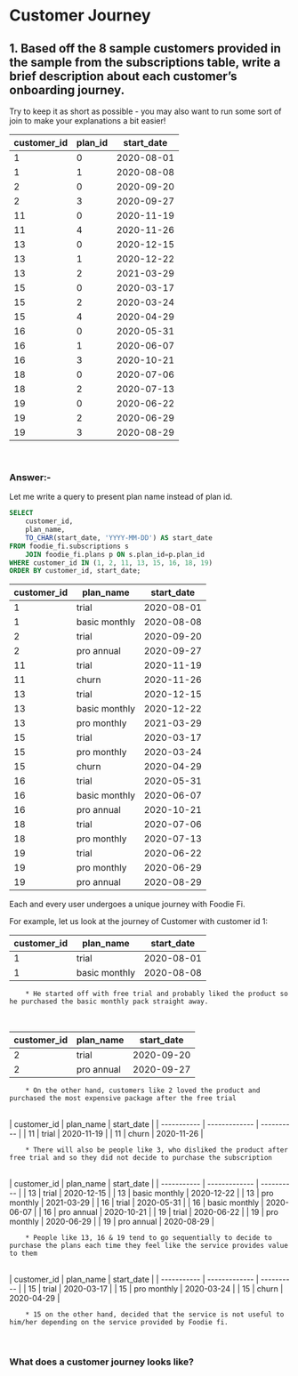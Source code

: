 # Customer Journey

## 1. Based off the 8 sample customers provided in the sample from the subscriptions table, write a brief description about each customer’s onboarding journey.

Try to keep it as short as possible - you may also want to run some sort of join to make your explanations a bit easier!

| customer_id | plan_id | start_date  |
|-------------|---------|-------------|
| 1           | 0       | 2020-08-01  |
| 1           | 1       | 2020-08-08  |
| 2           | 0       | 2020-09-20  |
| 2           | 3       | 2020-09-27  |
| 11          | 0       | 2020-11-19  |
| 11          | 4       | 2020-11-26  |
| 13          | 0       | 2020-12-15  |
| 13          | 1       | 2020-12-22  |
| 13          | 2       | 2021-03-29  |
| 15          | 0       | 2020-03-17  |
| 15          | 2       | 2020-03-24  |
| 15          | 4       | 2020-04-29  |
| 16          | 0       | 2020-05-31  |
| 16          | 1       | 2020-06-07  |
| 16          | 3       | 2020-10-21  |
| 18          | 0       | 2020-07-06  |
| 18          | 2       | 2020-07-13  |
| 19          | 0       | 2020-06-22  |
| 19          | 2       | 2020-06-29  |
| 19          | 3       | 2020-08-29  |
<br/>

### Answer:-

Let me write a query to present plan name instead of plan id.

```sql
SELECT
    customer_id,
    plan_name,
    TO_CHAR(start_date, 'YYYY-MM-DD') AS start_date
FROM foodie_fi.subscriptions s 
    JOIN foodie_fi.plans p ON s.plan_id=p.plan_id
WHERE customer_id IN (1, 2, 11, 13, 15, 16, 18, 19)
ORDER BY customer_id, start_date;
```
| customer_id | plan_name     | start_date |
| ----------- | ------------- | ---------- |
| 1           | trial         | 2020-08-01 |
| 1           | basic monthly | 2020-08-08 |
| 2           | trial         | 2020-09-20 |
| 2           | pro annual    | 2020-09-27 |
| 11          | trial         | 2020-11-19 |
| 11          | churn         | 2020-11-26 |
| 13          | trial         | 2020-12-15 |
| 13          | basic monthly | 2020-12-22 |
| 13          | pro monthly   | 2021-03-29 |
| 15          | trial         | 2020-03-17 |
| 15          | pro monthly   | 2020-03-24 |
| 15          | churn         | 2020-04-29 |
| 16          | trial         | 2020-05-31 |
| 16          | basic monthly | 2020-06-07 |
| 16          | pro annual    | 2020-10-21 |
| 18          | trial         | 2020-07-06 |
| 18          | pro monthly   | 2020-07-13 |
| 19          | trial         | 2020-06-22 |
| 19          | pro monthly   | 2020-06-29 |
| 19          | pro annual    | 2020-08-29 |


Each and every user undergoes a unique journey with Foodie Fi. 

For example, let us look at the journey of Customer with customer id 1:

| customer_id | plan_name     | start_date |
| ----------- | ------------- | ---------- |
| 1           | trial         | 2020-08-01 |
| 1           | basic monthly | 2020-08-08 |

        * He started off with free trial and probably liked the product so he purchased the basic monthly pack straight away.
<br/>

| customer_id | plan_name     | start_date |
| ----------- | ------------- | ---------- |
| 2           | trial         | 2020-09-20 |
| 2           | pro annual    | 2020-09-27 |

        * On the other hand, customers like 2 loved the product and purchased the most expensive package after the free trial

<br/>
| customer_id | plan_name     | start_date |
| ----------- | ------------- | ---------- |
| 11          | trial         | 2020-11-19 |
| 11          | churn         | 2020-11-26 |

        * There will also be people like 3, who disliked the product after free trial and so they did not decide to purchase the subscription
<br/>
| customer_id | plan_name     | start_date |
| ----------- | ------------- | ---------- |
| 13          | trial         | 2020-12-15 |
| 13          | basic monthly | 2020-12-22 |
| 13          | pro monthly   | 2021-03-29 |
| 16          | trial         | 2020-05-31 |
| 16          | basic monthly | 2020-06-07 |
| 16          | pro annual    | 2020-10-21 |
| 19          | trial         | 2020-06-22 |
| 19          | pro monthly   | 2020-06-29 |
| 19          | pro annual    | 2020-08-29 |
        
        * People like 13, 16 & 19 tend to go sequentially to decide to purchase the plans each time they feel like the service provides value to them
<br/>
| customer_id | plan_name     | start_date |
| ----------- | ------------- | ---------- |
| 15          | trial         | 2020-03-17 |
| 15          | pro monthly   | 2020-03-24 |
| 15          | churn         | 2020-04-29 |

        * 15 on the other hand, decided that the service is not useful to him/her depending on the service provided by Foodie fi.
<br/>

### What does a customer journey looks like?

